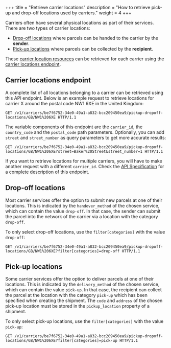 +++
title = "Retrieve carrier locations"
description = "How to retrieve pick-up and drop-off locations used by carriers."
weight = 4
+++

Carriers often have several physical locations as part of their services. There are two types of carrier locations:

- [Drop-off locations](#drop-off-locations) where parcels can be handed to the carrier by the **sender**.
- [Pick-up locations](#pick-up-locations) where parcels can be collected by the **recipient**.

These [carrier location resources](/api/resources/carrier-pudo-locations) can be retrieved for each carrier using the [carrier locations endpoint](#carrier-locations-endpoint).

## Carrier locations endpoint

A complete list of all locations belonging to a carrier can be retrieved using this API endpoint. Below is an example request to retrieve locations for carrier X around the postal code NW1 6XE in the United Kingdom:

```http
GET /v1/carriers/be7f6752-34e0-49a1-a832-bcc209450ea9/pickup-dropoff-locations/GB/NW1%206XE HTTP/1.1
```

The variable components of this endpoint are the `carrier_id`, the `country_code` and the `postal_code` path parameters. Optionally, you can add `street` and `street_number` as query parameters to get more accurate results:

```http
GET /v1/carriers/be7f6752-34e0-49a1-a832-bcc209450ea9/pickup-dropoff-locations/GB/NW1%206XE?street=Baker%20Street&street_number=1 HTTP/1.1
```

If you want to retrieve locations for multiple carriers, you will have to make another request with a different `carrier_id`. Check the [API Specification](https://docs.myparcel.com/api-specification/#/Carriers/get_carriers__carrier_id__pickup_dropoff_locations__country_code___postal_code_) for a complete description of this endpoint.

## Drop-off locations

Most carrier services offer the option to submit new parcels at one of their locations. This is indicated by the `handover_method` of the chosen service, which can contain the value `drop-off`. In that case, the sender can submit the parcel into the network of the carrier via a location with the category `drop-off`.

To only select drop-off locations, use the `filter[categories]` with the value `drop-off`:

```http
GET /v1/carriers/be7f6752-34e0-49a1-a832-bcc209450ea9/pickup-dropoff-locations/GB/NW1%206XE?filter[categories]=drop-off HTTP/1.1
```

## Pick-up locations

Some carrier services offer the option to deliver parcels at one of their locations. This is indicated by the `delivery_method` of the chosen service, which can contain the value `pick-up`. In that case, the recipient can collect the parcel at the location with the category `pick-up` which has been specified when creating the shipment. The `code` and `address` of the chosen pick-up location must be stored in the `pickup_location` property of a shipment.

To only select pick-up locations, use the `filter[categories]` with the value `pick-up`:

```http
GET /v1/carriers/be7f6752-34e0-49a1-a832-bcc209450ea9/pickup-dropoff-locations/GB/NW1%206XE?filter[categories]=pick-up HTTP/1.1
```
